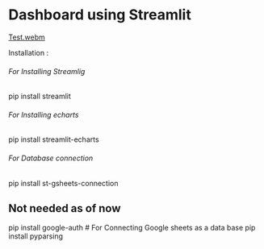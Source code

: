 # Dashboard using Streamlit

[Test.webm](https://github.com/madhuammulu8/FR-Analysis/assets/65707202/d8a0eb0c-9d67-4c7e-98b6-c2c3d5c8e366)


Installation :

###### For Installing Streamlig
pip install streamlit 

###### For Installing echarts
pip install streamlit-echarts

###### For Database connection
pip install st-gsheets-connection

## Not needed as of now
pip install google-auth # For Connecting Google sheets as a data base
pip install pyparsing 
